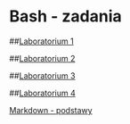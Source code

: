 Bash - zadania    
===============
##[Laboratorium 1](https://github.com/mdawidowski/Zadania-z-basha/blob/master/Zadanie1.md)

##[Laboratorium 2](https://github.com/mdawidowski/Zadania-z-basha/blob/master/Zadanie2.md)

##[Laboratorium 3]()

##[Laboratorium 4]()

[Markdown - podstawy](https://help.github.com/articles/markdown-basics/)
